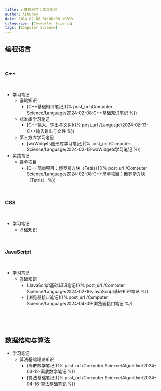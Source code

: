 ```yaml
---
title: 计算机科学：索引笔记
author: AshGrey
date: 2024-02-08 00:00:00 +0800
categories: [Coumputer Science]
tags: [Computer Science]
---
```


## 编程语言

<br>

### C++

<br>

- 学习笔记
  - 基础知识
    - [C++基础知识笔记]({% post_url /Computer Science/Language/2024-02-08-C++基础知识笔记 %})
  - 标准库学习笔记
    - [C++输入、输出与文件]({% post_url /Language/2024-02-13-C++输入输出与文件 %})
  - 第三方库学习笔记
    - [wxWidgets图形库学习笔记]({% post_url /Computer Science/Language/2024-02-13-wxWidgets学习笔记 %})
- 实践笔记
  - 简单项目
    - [C++简单项目：俄罗斯方块（Tetris）]({% post_url /Computer Science/Language/2024-02-08-C++简单项目：俄罗斯方块（Tetris） %})

  
<br>

### CSS

<br>

- 学习笔记
    - 基础知识

<br>

### JavaScript

<br>

- 学习笔记
  - 基础知识
    - [JavaScript基础知识笔记]({% post_url /Computer Science/Language/2024-02-16-JavaScript基础知识笔记 %})
    - [浏览器接口笔记]({% post_url /Computer Science/Language/2024-04-09-浏览器接口笔记 %})

<br>

<br>

<br>

## 数据结构与算法

- 学习笔记
  - 算法基础理论知识
    - [离散数学笔记]({% post_url /Computer Science/Algorithm/2024-03-12-离散数学笔记 %})
    - [算法基础笔记]({% post_url /Computer Science/Algorithm/2024-04-16-算法基础笔记 %})
